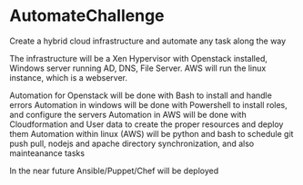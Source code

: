 # AutomateChallenge
Create a hybrid cloud infrastructure and automate any task along the way

The infrastructure will be a Xen Hypervisor with Openstack installed, Windows server running AD, DNS, File Server. AWS will run the linux instance, which is a webserver.

Automation for Openstack will be done with Bash to install and handle errors
Automation in windows will be done with Powershell to install roles, and configure the servers
Automation in AWS will be done with Cloudformation and User data to create the proper resources and deploy them
Automation within linux (AWS) will be python and bash to schedule git push pull, nodejs and apache directory synchronization, and also mainteanance tasks


In the near future Ansible/Puppet/Chef will be deployed
